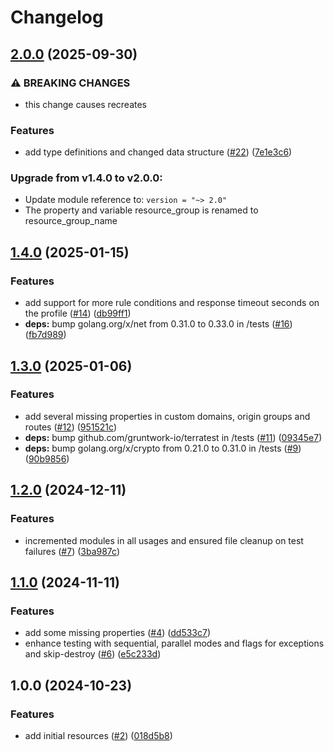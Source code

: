 # Changelog

## [2.0.0](https://github.com/CloudNationHQ/terraform-azure-fd/compare/v1.4.0...v2.0.0) (2025-09-30)


### ⚠ BREAKING CHANGES

* this change causes recreates

### Features

* add type definitions and changed data structure ([#22](https://github.com/CloudNationHQ/terraform-azure-fd/issues/22)) ([7e1e3c6](https://github.com/CloudNationHQ/terraform-azure-fd/commit/7e1e3c6e0e32729c20361168b5c588b120146f6a))

### Upgrade from v1.4.0 to v2.0.0:

- Update module reference to: `version = "~> 2.0"`
- The property and variable resource_group is renamed to resource_group_name 

## [1.4.0](https://github.com/CloudNationHQ/terraform-azure-fd/compare/v1.3.0...v1.4.0) (2025-01-15)


### Features

* add support for more rule conditions and response timeout seconds on the profile ([#14](https://github.com/CloudNationHQ/terraform-azure-fd/issues/14)) ([db99ff1](https://github.com/CloudNationHQ/terraform-azure-fd/commit/db99ff1faf1a3e09d31c72103d1b65b8b35b0168))
* **deps:** bump golang.org/x/net from 0.31.0 to 0.33.0 in /tests ([#16](https://github.com/CloudNationHQ/terraform-azure-fd/issues/16)) ([fb7d989](https://github.com/CloudNationHQ/terraform-azure-fd/commit/fb7d9897bc732ed5949fd67721065cc61b203db5))

## [1.3.0](https://github.com/CloudNationHQ/terraform-azure-fd/compare/v1.2.0...v1.3.0) (2025-01-06)


### Features

* add several missing properties in custom domains, origin groups and routes ([#12](https://github.com/CloudNationHQ/terraform-azure-fd/issues/12)) ([951521c](https://github.com/CloudNationHQ/terraform-azure-fd/commit/951521cf00173f7d91b1a9fb078a73e9b78c6ae4))
* **deps:** bump github.com/gruntwork-io/terratest in /tests ([#11](https://github.com/CloudNationHQ/terraform-azure-fd/issues/11)) ([09345e7](https://github.com/CloudNationHQ/terraform-azure-fd/commit/09345e78bcbd0d6fbeee36a4ceacb6b8aeb0ad6f))
* **deps:** bump golang.org/x/crypto from 0.21.0 to 0.31.0 in /tests ([#9](https://github.com/CloudNationHQ/terraform-azure-fd/issues/9)) ([90b9856](https://github.com/CloudNationHQ/terraform-azure-fd/commit/90b9856ec64ccc594fbe45b0e3634f6a12d0253e))

## [1.2.0](https://github.com/CloudNationHQ/terraform-azure-fd/compare/v1.1.0...v1.2.0) (2024-12-11)


### Features

* incremented modules in all usages and ensured file cleanup on test failures ([#7](https://github.com/CloudNationHQ/terraform-azure-fd/issues/7)) ([3ba987c](https://github.com/CloudNationHQ/terraform-azure-fd/commit/3ba987c6ce9af9db1dda7a78943e2e9a61bc0be1))

## [1.1.0](https://github.com/CloudNationHQ/terraform-azure-fd/compare/v1.0.0...v1.1.0) (2024-11-11)


### Features

* add some missing properties ([#4](https://github.com/CloudNationHQ/terraform-azure-fd/issues/4)) ([dd533c7](https://github.com/CloudNationHQ/terraform-azure-fd/commit/dd533c78c401752bd97f383a97cfc0551c9637f1))
* enhance testing with sequential, parallel modes and flags for exceptions and skip-destroy ([#6](https://github.com/CloudNationHQ/terraform-azure-fd/issues/6)) ([e5c233d](https://github.com/CloudNationHQ/terraform-azure-fd/commit/e5c233d1809b213afc533aea7783c1e553b85145))

## 1.0.0 (2024-10-23)


### Features

* add initial resources ([#2](https://github.com/CloudNationHQ/terraform-azure-fd/issues/2)) ([018d5b8](https://github.com/CloudNationHQ/terraform-azure-fd/commit/018d5b8fd107dfc2f9f4385db21c2c7013ea75ad))
